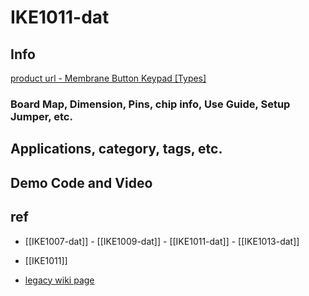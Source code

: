 
# IKE1011-dat

## Info

[product url - Membrane Button Keypad [Types]](https://www.electrodragon.com/product/4x4-matrix-16-key-membrane-switch-keypad-keyboard-new-for-arduinoavrpicarm/)

### Board Map, Dimension, Pins, chip info, Use Guide, Setup Jumper, etc.

## Applications, category, tags, etc. 

## Demo Code and Video

## ref 

- [[IKE1007-dat]] - [[IKE1009-dat]] - [[IKE1011-dat]] - [[IKE1013-dat]] 

- [[IKE1011]] 

- [legacy wiki page ](https://www.electrodragon.com/w/index.php?title=Membrane_Switch_Keypad)



